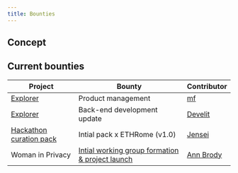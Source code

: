```yaml
---
title: Bounties
---
```


## Concept

## Current bounties
| Project | Bounty | Contributor |
| --- | --- | --- |
| [Explorer](http://explorer.web3privacy.info) | Product management | [mf](https://github.com/DeBelg) |
| [Explorer](http://explorer.web3privacy.info) | Back-end development update | [Develit](http://develit.io) |
| [Hackathon curation pack](https://docs.web3privacy.info/research/hackathon-pack/) | Intial pack x ETHRome (v1.0) | [Jensei](https://x.com/jensei_) |
| Woman in Privacy | [Intial working group formation & project launch](https://github.com/web3privacy/docs/blob/main/src/content/docs/projects/women-in-privacy.md) | [Ann Brody](https://x.com/annbrody7) |
